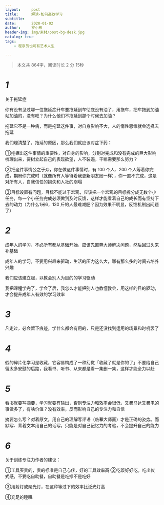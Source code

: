 ```yaml
---
layout:     post
title:      解读-如何高效学习
subtitle:   
date:       2020-01-02
author:     罗小布
header-img: img/素材/post-bg-desk.jpg
catalog: true
tags:
	- 程序员也可有艺术人生

---
```




> 本文共 864字，阅读时长 2 分 15秒

# *1*

关于拖延症

你有没有见过哪一位拖延症开车要拖延到车彻底没有油了，用拖车，把车拖到加油站加油的，没有吧？为什么他们不拖延到那个时候去加油？

拖延它不是一种病，而是拖延这件事，对自身影响不大，人的惰性思维就会选择去拖延

我们理清楚了，拖延的原因，那么我们就应该对症下药：

①挖掘出这件事情的重要性，对自身的影响，分别对完成和没有完成的巨大影响梳理出来，要树立起自己的表现欲望，人不装逼，干嘛需要那么努力？

②把这件事情公之于众，你在做这件事情时，有 100 个人、200 个人等着你完成，期盼你完成时（就像所有人等待着我更新朋友圈一样），你一直不完成，这是对所有人，自我信任的损失和人社的崩塌

③目标设置有问题，目标不能过于宏观，应该把一个宏观的目标拆分成无数个小任务，每一个小任务完成必须做到及时反馈，这样才能看着自己的成长而有坚持下去的动力（为什么1米6，120 斤的人最难减肥？因为效果不明显，反馈机制出问题了）

# *2*
成年人的学习，不必所有都从基础开始，应该先直奔大师解决问题，然后回过头来补基础

成年人的学习，不要用兴趣来驱动，生活的压力这么大，哪有那么多的时间去培养兴趣

我们应该建立起，以教会别人为目的的学习驱动

我把课程学完了，学会了后，我怎么才能把别人也教懂教会，用这样的目的驱动，才会提升成年人有效的学习效率

# *3*
凡走过，必会留下痕迹，学什么都会有用的，只是还没找到运用的场景和时机罢了

# *4*
假的碎片化学习是收藏，它容易构成了一种幻觉「收藏了就是你的了」不要给自己留太多安慰的后路，我看书、听书、从来都是看一集删一集，这样才能全力以赴

# *5*
看书就要写摘要，学习就要有输出，否则专注力和效率会很低，又费马达又费电的事做多了，有啥价值？没有效率，反而影响自己的专注力和自信

摘要怎么写？对着原文，用自己的理解写评语（临摹大师画）才是正确的姿势。而默写、背着文本用自己的话写，只能是对自己记忆力的考验，不会提升自己的能力

# *6*
关于训练专注力作者的建议：

①工具买贵的，贵的标准是自己心疼，好的工具效率高
②吃饭好好吃，吃出仪式感，不要吃自助餐，自助餐是吃撑不是吃好

③用射灯或聚光灯，在这种等过下的效率比泛光灯高

④充足的睡眠